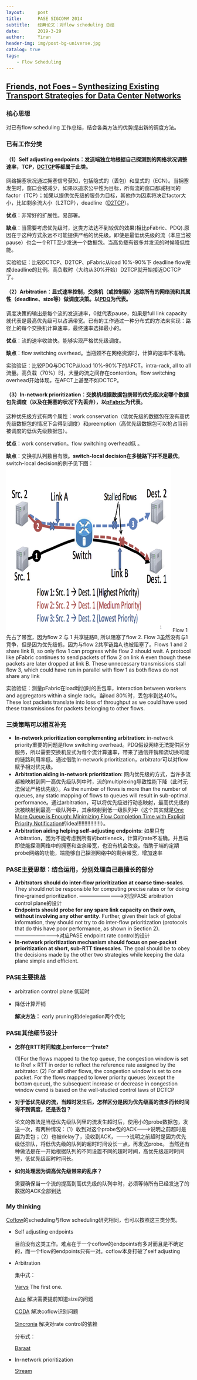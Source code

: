 ```yaml
---
layout:     post
title:      PASE SIGCOMM 2014
subtitle:   经典论文：对flow scheduling 总结
date:       2019-3-29
author:     Yiran
header-img: img/post-bg-universe.jpg
catalog: true
tags:
    - Flow Scheduling
---
```


## [Friends, not Foes – Synthesizing Existing Transport Strategies for Data Center Networks](http://web.lums.edu.pk/~ihsan/papers/pase-sigcomm14.pdf)

### 核心思想

对已有flow scheduling 工作总结，结合各类方法的优势提出新的调度方法。

### 已有工作分类

#### （1）Self adjusting endpoints：发送端**独立地**根据自己**探测到的网络状况**调整速率，TCP，[DCTCP](https://people.csail.mit.edu/alizadeh/papers/dctcp-sigcomm10.pdf)等都属于此类。

   网络拥塞状况通过拥塞信号获知，包括隐式的（丢包）和显式的（ECN）。当拥塞发生时，窗口会被减少，如果以追求公平性为目标，所有流的窗口都减相同的factor（TCP）；如果以提供优先级的服务为目标，其他作为因素将决定factor大小，比如剩余流大小（L2TCP），deadline（[D2TCP](http://conferences.sigcomm.org/sigcomm/2012/paper/sigcomm/p115.pdf)）。

   **优点**：非常好的扩展性。易部署。

   **缺点**：当需要考虑优先级时，这类方法达不到较优的效果(相比pFabric、PDQ).原因在于这种方式永远不可能提供严格的优先级。即使是最低优先级的流（本应当被pause）也会一个RTT至少发送一个数据包。当高负载有很多并发流的时候降低性能。

   实验验证：比较DCTCP、D2TCP、pFabric从load 10%-90%下 deadline flow完成deadline的比例。高负载时（大约从30%开始）D2TCP就开始接近DCTCP了。

#### （2）Arbitration：显式速率控制，交换机（或控制器）追踪所有的网络流和其属性（deadline、size等）做调度决策。以[PDQ](http://conferences.sigcomm.org/sigcomm/2012/paper/sigcomm/p127.pdf)为代表。

   调度决策的输出是每个流的发送速率，0就代表pause，如果是full link capacity就代表是最高优先级可以占满带宽。已有的工作通过一种分布式的方法来实现：路径上的每个交换机计算速率，最终速率选择最小的。

   **优点**：流的速率收敛快。能够实现严格优先级调度。

   **缺点**：flow switching overhead。当瓶颈不在网络资源时，计算的速率不准确。

   实验验证：比较PDQ与DCTCP从load 10%-90%下的AFCT。intra-rack, all to all 流量。高负载（70%）时，大量的流之间存在contention。flow switching overhead开始体现，在AFCT上甚至不如DCTCP。

#### （3）In-network prioritization：交换机根据数据包携带的优先级决定哪个数据包先调度（以及在拥塞的状况下先丢弃），以[pFabric](https://web.stanford.edu/~skatti/pubs/sigcomm13-pfabric.pdf)为代表。

   这种优先级方式有两个属性：work conservation（低优先级的数据包在没有高优先级数据包的情况下会得到调度）和preemption（高优先级数据包可以抢占当前被调度的低优先级数据包）。

   **优点**：work conservation。flow switching overhead低 。

   **缺点**：交换机队列数目有限。**switch-local decision在多链路下并不是最优**。switch-local decision的例子见下图：
   <img width="450" height="450" src="/img/post-pase-1.jpg"/>
   Flow 1 先占了带宽，因为flow 2 与 1 共享链路B, 所以阻塞了flow 2. Flow 3虽然没有与1 竞争，但是因为优先级低，因为与flow 2共享链路A,也被阻塞了。Flows 1 and 2 share link B, so only flow 1 can progress while flow 2 should wait. A protocol like pFabric continues to send packets of flow 2 on link A even though these packets are later dropped at link B. These unnecessary transmissions stall flow 3, which could have run in parallel with flow 1 as both flows do not share any link

   实验验证：测量pFabric在load增加时的丢包率，interaction between workers and aggregators within a single rack。当load 80%时，丢包率到达40%。These lost packets translate into loss of throughput as we could have used these transmissions for packets belonging to other flows.

### 三类策略可以相互补充

- **In-network prioritization complementing arbitration**: in-network priority重要的问题是flow switching overhead。PDQ假设网络无法提供区分服务，所以需要交换机显式为每个流计算速率，带来了通信开销和流切换可能的链路利用率低。通过借助In-network prioritization，arbitrator可以对flow赋予相对优先级。
- **Arbitration aiding in-network prioritization**: 网内优先级的方式，当许多流都被映射到同一高优先级队列中时，流的multiplexing导致性能下降（此时无法保证严格优先级）。As the number of flows is more than the number of queues, any static mapping of flows to queues will result in sub-optimal. performance。通过arbitration，可以将优先级进行动态映射，最高优先级的流被映射到最高一级队列中，其余映射到低一级队列中（这个其实就是[One More Queue is Enough: Minimizing Flow Completion Time with Explicit Priority Notification](https://1989chenguo.github.io/Publications/EPN-INFOCOM17.pdf)的idea!!!!!!!!!!!!!!!!）。
- **Arbitration aiding helping self-adjusting endpoints**: 如果只有Arbitration，因为不能考虑到所有的bottleneck，计算的rate不准确，并且端即使能探测网络中的拥塞和空余带宽，也没有机会改变。借助于端的定期probe网络的功能，端能够自己探测网络中的剩余带宽，增加速率


### PASE主要思想：结合运用，分别处理自己最擅长的部分

- **Arbitrators should do inter-flow prioritization at coarse time-scales**. They should not be responsible for computing precise rates or for doing fine-grained prioritization. —————————>对应PASE arbitration control plane的设计
- **Endpoints should probe for any spare link capacity on their own, without involving any other entity**. Further, given their lack of global information, they should not try to do inter-flow prioritization (protocols that do this have poor performance, as shown in Section 2). —————————>对应PASE endpoint rate control的设计
- **In-network prioritization mechanism should focus on per-packet prioritization at short, sub-RTT timescales**. The goal should be to obey the decisions made by the other two strategies while keeping the data plane simple and efficient.

### PASE主要挑战

- arbitration control plane 低延时
- 降低计算开销

   **解决方法：** early pruning和delegation两个优化


### PASE其他细节设计

- **怎样在RTT时间粒度上enforce一个rate?** 

   (1)For the flows mapped to the top queue, the congestion window is set to Rref × RTT in order to reflect the reference rate assigned by the arbitrator. (2) For all other flows, the congestion window is set to one packet. For the flows mapped to lower priority queues (except the bottom queue), the subsequent increase or decrease in congestion window cwnd is based on the well-studied control laws of DCTCP
- **对于低优先级的流，当超时发生后，怎样区分是因为优先级高的流多而长时间得不到调度，还是丢包？**

   论文的做法是当低优先级队列里的流发生超时后，使用小的probe数据包，发送一次，有两种情况：（1）收到对这个probe包的ACK———>说明之前超时是因为丢包；（2）也被delay了，没收到ACK，———>说明之前超时是因为优先级低排队，将低优先级的队列的超时时间设长一点，再发送probe。   当然还有种做法是在一开始根据队列的不同设置不同的超时时间，高优先级超时时间短，低优先级超时时间长。
- **如何处理因为调高优先级带来的乱序？** 

   需要确保当一个流的提高到高优先级的队列中时，必须等待所有已经发送了的数据的ACK全部到达


### My thinking
[Coflow](http://conferences.sigcomm.org/hotnets/2012/papers/hotnets12-final51.pdf)的scheduling与flow scheduling研究相同，也可以按照这三类分类。

- Self adjusting endpoints

   目前没有这类工作。难点在于一个coflow的endpoints有多对而且是不确定的，而一个flow的endpoints只有一对。coflow本身打破了self adjusting
- Arbitration

   集中式：

   [Varys](http://web.eecs.umich.edu/~mosharaf/Readings/Varys.pdf) The first one.

   [Aalo](https://conferences.sigcomm.org/sigcomm/2015/pdf/papers/p393.pdf) 解决需要提前知道size的问题

   [CODA](https://www.mosharaf.com/wp-content/uploads/coda-sigcomm16.pdf) 解决coflow识别问题

   [Sincronia](http://www.cs.cornell.edu/~ragarwal/pubs/sincronia.pdf) 解决对rate control的依赖

   分布式：

   [Baraat](https://people.csail.mit.edu/alizadeh/courses/6.888/papers/baraat.pdf)
- In-network prioritization

   [Stream](http://www.cse.ust.hk/~kaichen/papers/icnp16-stream.pdf)
